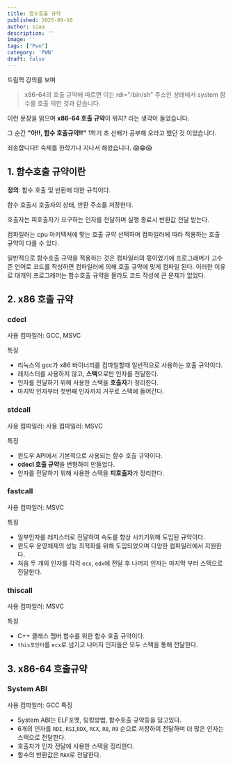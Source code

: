 ```yaml
---
title: 함수호출 규약
published: 2025-09-16
author: siaa
description: ''
image: ''
tags: ["Pwn"]
category: 'PWN'
draft: false
---
```

드림핵 강의를 보며
> x86-64의 호출 규약에 따르면 이는 rdi="/bin/sh" 주소인 상태에서 system 함수를 호출 의한 것과 같습니다.

이런 문장을 읽으며 **x86-64 호출 규약**이 뭐지? 라는 생각이 들었습니다.

그 순간 **"아!!, 함수 호출규약!!"** 1학기 초 선배가 공부해 오라고 했던 것 이었습니다.

죄송합니다!! 숙제를 한학기나 지나서 해왔습니다. 😱😁😱

## 1. **함수호출 규약**이란
   **정의**: 함수 호출 및 반환에 대한 규칙이다.

   함수 호출시 호출자의 상태, 반환 주소를 저장한다.

   호출자는 피호출자가 요구하는 인자를 전달하며 실행 종료시 반환값 전달 받는다.

   컴파일러는 cpu 아키텍쳐에 맞는 호출 규약 선택하며 컴파일러에 따라 적용하는 호출 규약이 다를 수 있다.

   일반적으로 함수호출 규약을 적용하는 것은 컴파일러의 몫이었기에 프로그래머가 고수준 언어로 코드를 작성하면 컴파일러에 의해 호출 규약에 맞게 컴파일 된다.
   이러한 이유로 대개의 프로그래머는 함수호출 규약을 몰라도 코드 작성에 큰 문제가 없었다.


## 2. x86 호출 규약
   ### cdecl
   사용 컴파일러:  GCC, MSVC

   특징
   - 리눅스의 gcc가 x86 바이너리를 컴파일할때 일반적으로 사용하는 호출 규약이다.
   - 레지스터를 사용하지 않고, **스택**으로만 인자를 전달한다.
   - 인자를 전달하기 위해 사용한 스택을 **호출자**가 정리한다.
   - 마지막 인자부터 첫번째 인자까지 거꾸로 스택에 들어간다.

   ### stdcall
   사용 컴파일러: 사용 컴파일러: MSVC

   특징
   - 윈도우 API에서 기본적으로 사용되는 함수 호출 규약이다.
   - **cdecl 호출 규약**을 변형하여 만들었다.
   - 인자를 전달하기 위해 사용한 스택을 **피호출자**가 정리한다.

   ### fastcall
   사용 컴파일러: MSVC

   특징
   - 일부인자를 레지스터로 전달하여 속도를 향상 시키기위해 도입된 규약이다.
   - 윈도우 운영체제의 성능 최적화를 위해 도입되었으며 다양한 컴파일러에서 지원한다.
   - 처음 두 개의 인자를 각각 `ecx`, `edx`에 전달 후 나머지 인자는 마지막 부터 스택으로 전달한다.

   ### thiscall
   사용 컴파일러: MSVC

   특징
   - C++ 클래스 멤버 함수를 위한 함수 호출 규약이다.
   - `this포인터`를 `ecx`로 넘기고 나머지 인자들은 모두 스택을 통해 전달한다.

## 3. x86-64 호출규약
   ### System ABI
  사용 컴파일러: GCC
  특징
  - System ABI는 ELF포멧, 링킹방법, 함수호출 규약등을 담고있다.
  - 6개의 인자를 `RDI`, `RSI`,`RDX`, `RCX`, `R8`, `R9` 순으로 저장하여 전달하며 더 많은 인자는 스택으로 전달한다.
  - 호출자가 인자 전달에 사용한 스택을 정리한다.
  - 함수의 반환값은 `RAX`로 전달한다.